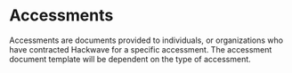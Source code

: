 # Accessments 
Accessments are documents provided to individuals, or organizations who have
contracted Hackwave for a specific accessment. The accessment document template
will be dependent on the type of accessment. 
